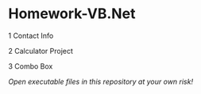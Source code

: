 # Homework-VB.Net

1 Contact Info

2 Calculator Project

3 Combo Box

*Open executable files in this repository at your own risk!*
